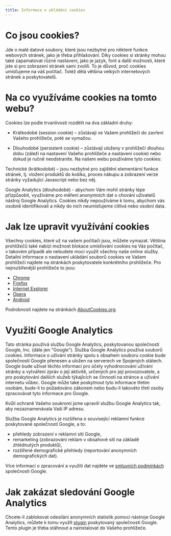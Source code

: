 ```yaml
---
title: Informace o ukládání cookies
---
```


# Co jsou cookies?

Jde o malé datové soubory, které jsou nezbytné pro některé funkce webových stránek, jako je třeba přihlašování. Díky cookies si stránky mohou také zapamatovat různé nastavení, jako je jazyk, font a další možnosti, které jste si pro zobrazení stránek sami zvolili. To je důvod, proč cookies umísťujeme na váš počítač. Totéž dělá většina velkých internetových stránek a poskytovatelů.

# Na co využíváme cookies na tomto webu?

Cookies lze podle trvanlivosti rozdělit na dva základní druhy:

* Krátkodobé (session cookie) – zůstávají ve Vašem prohlížeči do zavření Vašeho prohlížeče, poté se vymažou.

* Dlouhodobé (persistent cookie) – zůstávají uloženy v prohlížeči dlouhou dobu (záleží na nastavení Vašeho prohlížeče a nastavení cookie) nebo dokud je ručně neodstraníte.
Na našem webu používáme tyto cookies:

Technické (krátkodobé) – jsou nezbytné pro zajištění elementární funkce stránek, tj. vložení produktů do košíku, proces nákupu a zobrazení verze stránky vyžadující Javascript nebo bez něj.

Google Analytics (dlouhodobé) - abychom Vám mohli stránky lépe přizpůsobit, využíváme pro měření anonymních dat o chování uživatelů nástroj Google Analytics.
Cookies nikdy nepoužíváme k tomu, abychom vás osobně identifikovali a nikdy do nich neumisťujeme citlivá nebo osobní data.

# Jak lze upravit využívání cookies

Všechny cookies, které už na vašem počítači jsou, můžete vymazat. Většina prohlížečů také nabízí možnost blokace umísťování cookies na Vás počítač, v takovém případě ale nebudete moci využít všechny naše online služby. Detailní informace o nastavení ukládání souborů cookies ve Vašem prohlížeči najdete na stránkách poskytovatele konkrétního prohlížeče. Pro nejrozšířenější prohlížeče to jsou:

* [Chrome](https://support.google.com/accounts/answer/61416?hl=cs)
* [Firefox](https://support.mozilla.org/cs/kb/Pr%C3%A1ce%20s%20cookies)
* [Internet Explorer](http://support.microsoft.com/gp/cookies/cs)
* [Opera](http://help.opera.com/Windows/9.64/cs/cookies.html)
* [Android](https://support.google.com/xoom/answer/169022?rd=1)

Podrobnosti najdete na stránkách [AboutCookies.org](https://www.aboutcookies.org/).

# Využití Google Analytics

Tato stránka používá službu Google Analytics, poskytovanou společností Google, Inc. (dále jen "Google"). Služba Google Analytics používá souborů cookies. Informace o užívání stránky spolu s obsahem souboru cookie bude společností Google přenesen a uložen na serverech ve Spojených státech. Google bude užívat těchto informací pro účely vyhodnocování užívání stránky a vytváření zpráv o její aktivitě, určených pro její provozovatele, a pro poskytování dalších služeb týkajících se činností na stránce a užívání internetu vůbec. Google může také poskytnout tyto informace třetím osobám, bude-li to požadováno zákonem nebo budu-li takovéto třetí osoby zpracovávat tyto informace pro Google.

Kvůli ochraně Vašeho soukromí jsme upravili službu Google Analytics tak, aby nezaznamenávala Vaši IP adresu.

Služba Google Analytics je rozšířena o související reklamní funkce poskytované společností Google, a to:

* přehledy zobrazení v reklamní síti Google,
* remarketing (zobrazování reklam v obsahové síti na základě zhlédnutých produktů),
* rozšířené demografické přehledy (reportování anonymních demografických dat).

Více informací o zpracování a využití dat najdete ve [smluvních podmínkách](http://www.google.com/intl/cs/policies/privacy/partners/) společnosti Google.

# Jak zakázat sledování Google Analytics

Chcete-li zablokovat odesílání anonymních statistik pomocí nástroje Google Analytics, můžete k tomu využít [plugin](https://tools.google.com/dlpage/gaoptout) poskytovaný společností Google. Tento plugin je třeba stáhnout a nainstalovat do Vašeho prohlížeče.
